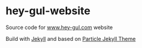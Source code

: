 # hey-gul-website

Source code for www.hey-gul.com website

Build with [Jekyll](http://jekyllrb.com) and based on [Particle Jekyll Theme](https://github.com/nrandecker/particle)
